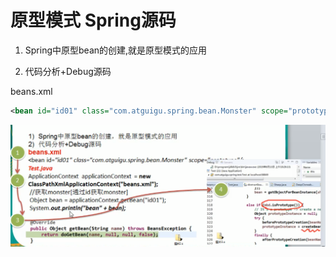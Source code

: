 
 
 
 # 原型模式 Spring源码
 
 1. Spring中原型bean的创建,就是原型模式的应用
 
 2. 代码分析+Debug源码
 
 beans.xml
 
```xml
<bean id="id01" class="com.atguigu.spring.bean.Monster" scope="prototype"/>
```

![](./img/QQ截图20210204140429.png)